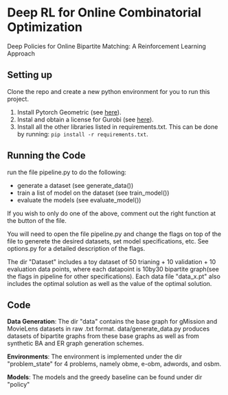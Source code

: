 Deep RL for Online Combinatorial Optimization
==============================

Deep Policies for Online Bipartite Matching: A Reinforcement Learning Approach

Setting up
------------
Clone the repo and create a new python environment for you to run this project.
1. Install Pytorch Geometric (see [here](https://pytorch-geometric.readthedocs.io/en/latest/notes/installation.html)).
2. Instal and obtain a license for Gurobi (see [here](https://www.gurobi.com/documentation/9.1/quickstart_mac/cs_using_pip_to_install_gr.html)).
3. Install all the other libraries listed in requirements.txt. This can be done by running:
`pip install -r requirements.txt`.


Running the Code
------------
run the file pipeline.py to do the following:
- generate a dataset (see generate_data())
- train a list of model on the dataset (see train_model())
- evaluate the models (see evaluate_model())

If you wish to only do one of the above, comment out the right function at the button of the file. 

You will need to open the file pipeline.py and change the flags on top of the file to generete the desired datasets, set model specifications, etc. See options.py for a detailed description of the flags. 

The dir "Dataset" includes a toy dataset of 50 trianing + 10 validation + 10 evaluation data points, where each datapoint is 10by30 bipartite graph(see the flags in pipeline for other specifications). Each data file "data_x.pt" also includes the optimal solution as well as the value of the optimal solution.

Code
--------
**Data Generation**: The dir "data" contains the base graph for gMission and MovieLens datasets in raw .txt format. data/generate_data.py produces datasets of bipartite graphs from these base graphs as well as from synthetic BA and ER graph generation schemes. 

**Environments**: The environment is implemented under the dir "problem_state" for  4 problems, namely obme, e-obm, adwords, and osbm.

**Models**: The models and the greedy baseline can be found under dir "policy"

